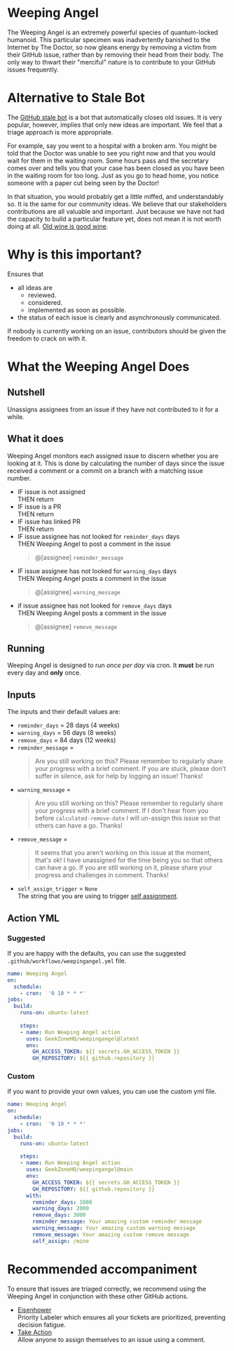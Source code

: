 # Weeping Angel

The Weeping Angel is an extremely powerful species of quantum-locked humanoid. This particular specimen was inadvertently banished to the Internet by The Doctor, so now gleans energy by removing a victim from their GitHub issue, rather than by removing their head from their body. The only way to thwart their "merciful" nature is to contribute to your GitHub issues frequently.

# Alternative to Stale Bot

The [GitHub stale bot](https://github.com/marketplace/stale) is a bot that automatically closes old issues. It is very popular, however, implies that only new ideas are important. We feel that a triage approach is more appropriate.

For example, say you went to a hospital with a broken arm. You might be told that the Doctor was unable to see you right now and that you would wait for them in the waiting room. Some hours pass and the secretary comes over and tells you that your case has been closed as you have been in the waiting room for too long. Just as you go to head home, you notice someone with a paper cut being seen by the Doctor!

In that situation, you would probably get a little miffed, and understandably so. It is the same for our community ideas. We believe that our stakeholders contributions are all valuable and important. Just because we have not had the capacity to build a particular feature yet, does not mean it is not worth doing at all. [Old wine is good wine](https://youtu.be/YAQ4BD9fHvs).

# Why is this important?
Ensures that
- all ideas are
    - reviewed.
    - considered.
    - implemented as soon as possible.
- the status of each issue is clearly and asynchronously communicated.

If nobody is currently working on an issue, contributors should be given the freedom to crack on with it.

# What the Weeping Angel Does
## Nutshell

Unassigns assignees from an issue if they have not contributed to it for a while.

## What it does

Weeping Angel monitors each assigned issue to discern whether you are looking at it. This is done by calculating the number of days since the issue received a comment or a commit on a branch with a matching issue number.

- IF issue is not assigned
    <br /> THEN return
- IF issue is a PR
    <br /> THEN return
- IF issue has linked PR
    <br /> THEN return
- IF issue assignee has not looked for `reminder_days` days 
  <br />THEN Weeping Angel to post a comment in the issue
  > @[assignee] `reminder_message`
- IF issue assignee has not looked for `warning_days` days 
  <br />THEN Weeping Angel posts a comment in the issue
  > @[assignee] `warning_message`
- if issue assignee has not looked for `remove_days` days 
  <br />THEN Weeping Angel posts a comment in the issue
  > @[assignee] `remove_message`

## Running

Weeping Angel is designed to run *once per day* via cron. It **must** be run every day and **only** once.


## Inputs
The inputs and their default values are:
- `reminder_days` = 28 days (4 weeks)
- `warning_days` = 56 days (8 weeks)
- `remove_days` = 84 days (12 weeks)
- `reminder_message` = <br>
  > Are you still working on this? Please remember to regularly share your progress with a brief comment. If you are stuck, please don't suffer in silence, ask for help by logging an issue! Thanks!
- `warning_message` = <br>
  > Are you still working on this? Please remember to regularly share your progress with a brief comment. If I don't hear from you before `calculated-remove-date` I will un-assign this issue so that others can have a go. Thanks!
- `remove_message` = <br>
  > It seems that you aren't working on this issue at the moment, that's ok! I have unassigned for the time being you so that others can have a go. If you are still working on it, please share your progress and challenges in comment. Thanks!
- `self_assign_trigger` = `None`<br>
  The string that you are using to trigger [self assignment](https://github.com/bdougie/take-action).

## Action YML

### Suggested

If you are happy with the defaults, you can use the suggested `.github/workflows/weepingangel.yml` file.

```yaml
name: Weeping Angel
on:
  schedule:
    - cron:  '0 10 * * *'
jobs:
  build:
    runs-on: ubuntu-latest
     
    steps:
    - name: Run Weeping Angel action
      uses: GeekZoneHQ/weepingangel@latest
      env:
        GH_ACCESS_TOKEN: ${{ secrets.GH_ACCESS_TOKEN }}
        GH_REPOSITORY: ${{ github.repository }}
```

### Custom

If you want to provide your own values, you can use the custom yml file.

```yaml
name: Weeping Angel
on:
  schedule:
    - cron:  '0 10 * * *'
jobs:
  build:
    runs-on: ubuntu-latest
 
    steps:
    - name: Run Weeping Angel action
      uses: GeekZoneHQ/weepingangel@main
      env:
        GH_ACCESS_TOKEN: ${{ secrets.GH_ACCESS_TOKEN }}
        GH_REPOSITORY: ${{ github.repository }}
      with:
        reminder_days: 1000
        warning_days: 2000
        remove_days: 3000
        reminder_message: Your amazing custom reminder message
        warning_message: Your amazing custom warning message
        remove_message: Your amazing custom remove message
        self_assign: /mine
```



# Recommended accompaniment

To ensure that issues are triaged correctly, we recommend using the Weeping Angel in conjunction with these other GitHub actions.
- [Eisenhower](https://github.com/GeekZoneHQ/eisenhower)
 <br />Priority Labeler which ensures all your tickets are prioritized, preventing decision fatigue.
- [Take Action](https://github.com/bdougie/take-action)
 <br />Allow anyone to assign themselves to an issue using a comment.